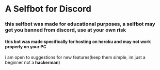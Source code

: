 # A Selfbot for Discord

### this selfbot was made for educational purposes, a selfbot may get you banned from discord, use at your own risk

#### this bot was made specifically for hosting on heroku and may not work properly on your PC
 
  i am open to suggestions for new features(keep them simple, im just a beginner not a **hackerman**)